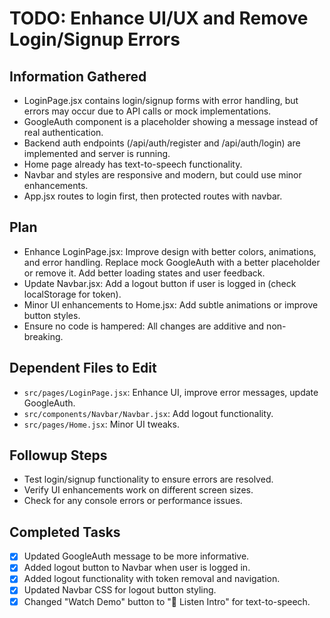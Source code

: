 # TODO: Enhance UI/UX and Remove Login/Signup Errors

## Information Gathered
- LoginPage.jsx contains login/signup forms with error handling, but errors may occur due to API calls or mock implementations.
- GoogleAuth component is a placeholder showing a message instead of real authentication.
- Backend auth endpoints (/api/auth/register and /api/auth/login) are implemented and server is running.
- Home page already has text-to-speech functionality.
- Navbar and styles are responsive and modern, but could use minor enhancements.
- App.jsx routes to login first, then protected routes with navbar.

## Plan
- Enhance LoginPage.jsx: Improve design with better colors, animations, and error handling. Replace mock GoogleAuth with a better placeholder or remove it. Add better loading states and user feedback.
- Update Navbar.jsx: Add a logout button if user is logged in (check localStorage for token).
- Minor UI enhancements to Home.jsx: Add subtle animations or improve button styles.
- Ensure no code is hampered: All changes are additive and non-breaking.

## Dependent Files to Edit
- `src/pages/LoginPage.jsx`: Enhance UI, improve error messages, update GoogleAuth.
- `src/components/Navbar/Navbar.jsx`: Add logout functionality.
- `src/pages/Home.jsx`: Minor UI tweaks.

## Followup Steps
- Test login/signup functionality to ensure errors are resolved.
- Verify UI enhancements work on different screen sizes.
- Check for any console errors or performance issues.

## Completed Tasks
- [x] Updated GoogleAuth message to be more informative.
- [x] Added logout button to Navbar when user is logged in.
- [x] Added logout functionality with token removal and navigation.
- [x] Updated Navbar CSS for logout button styling.
- [x] Changed "Watch Demo" button to "🎤 Listen Intro" for text-to-speech.
